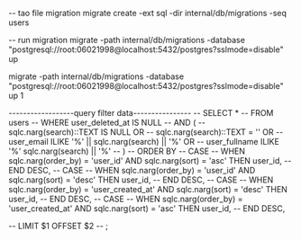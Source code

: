 -- tao file migration
migrate create -ext sql -dir internal/db/migrations -seq users

-- run migration
migrate -path internal/db/migrations -database "postgresql://root:06021998@localhost:5432/postgres?sslmode=disable" up

migrate -path internal/db/migrations -database "postgresql://root:06021998@localhost:5432/postgres?sslmode=disable" up 1


------------------query filter data----------------
-- SELECT * 
-- FROM users 
-- WHERE user_deleted_at IS NULL 
-- AND (
--     sqlc.narg(search)::TEXT IS NULL OR
--     sqlc.narg(search)::TEXT = '' OR
--     user_email ILIKE '%' || sqlc.narg(search) || '%' OR
--     user_fullname ILIKE '%' sqlc.narg(search) || '%'
-- )
-- ORDER BY 
--     CASE
--         WHEN  sqlc.narg(order_by) = 'user_id' AND sqlc.narg(sort) = 'asc' THEN user_id,
--     END DESC,
--     CASE
--         WHEN  sqlc.narg(order_by) = 'user_id' AND sqlc.narg(sort) = 'desc' THEN user_id,
--     END DESC,
--     CASE
--         WHEN  sqlc.narg(order_by) = 'user_created_at' AND sqlc.narg(sort) = 'desc' THEN user_id,
--     END DESC,
--     CASE
--         WHEN  sqlc.narg(order_by) = 'user_created_at' AND sqlc.narg(sort) = 'asc' THEN user_id,
--     END DESC,

-- LIMIT $1 OFFSET $2
-- ;